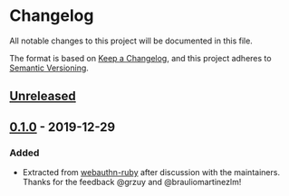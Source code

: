 # Changelog
All notable changes to this project will be documented in this file.

The format is based on [Keep a Changelog](https://keepachangelog.com/en/1.0.0/),
and this project adheres to [Semantic Versioning](https://semver.org/spec/v2.0.0.html).

## [Unreleased]

## [0.1.0] - 2019-12-29
### Added
- Extracted from [webauthn-ruby](https://github.com/cedarcode/webauthn-ruby) after discussion with the maintainers. Thanks for the feedback @grzuy and @brauliomartinezlm!

[Unreleased]: https://github.com/bdewater/android_key_attestation/compare/v0.1.0...HEAD
[0.1.0]: https://github.com/bdewater/android_key_attestation/releases/tag/v0.1.0
